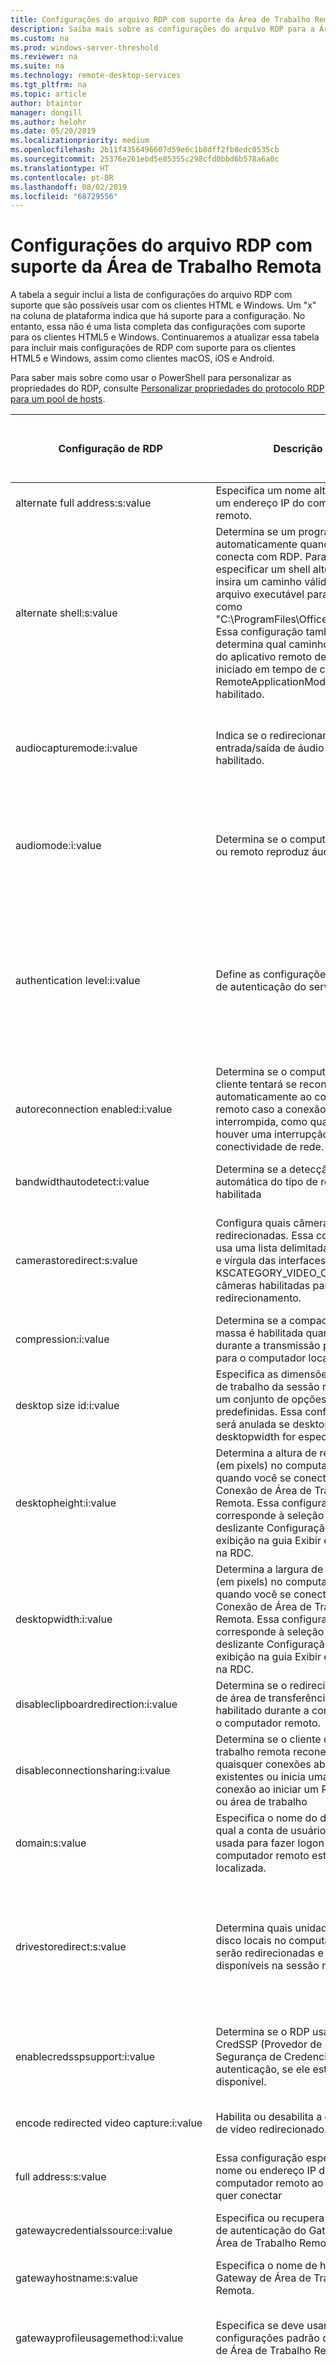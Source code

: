 ```yaml
---
title: Configurações do arquivo RDP com suporte da Área de Trabalho Remota
description: Saiba mais sobre as configurações do arquivo RDP para a Área de Trabalho Remota
ms.custom: na
ms.prod: windows-server-threshold
ms.reviewer: na
ms.suite: na
ms.technology: remote-desktop-services
ms.tgt_pltfrm: na
ms.topic: article
author: btaintor
manager: dongill
ms.author: helohr
ms.date: 05/20/2019
ms.localizationpriority: medium
ms.openlocfilehash: 2b11f4356496607d59e6c1b8dff2fb8edc0535cb
ms.sourcegitcommit: 25376e261ebd5e85355c298cfd0bbd6b578a6a0c
ms.translationtype: HT
ms.contentlocale: pt-BR
ms.lasthandoff: 08/02/2019
ms.locfileid: "68729556"
---
```

# <a name="supported-remote-desktop-rdp-file-settings"></a>Configurações do arquivo RDP com suporte da Área de Trabalho Remota

A tabela a seguir inclui a lista de configurações do arquivo RDP com suporte que são possíveis usar com os clientes HTML e Windows. Um "x" na coluna de plataforma indica que há suporte para a configuração. No entanto, essa não é uma lista completa das configurações com suporte para os clientes HTML5 e Windows. Continuaremos a atualizar essa tabela para incluir mais configurações de RDP com suporte para os clientes HTML5 e Windows, assim como clientes macOS, iOS e Android.

Para saber mais sobre como usar o PowerShell para personalizar as propriedades do RDP, consulte [Personalizar propriedades do protocolo RDP para um pool de hosts](https://docs.microsoft.com/azure/virtual-desktop/customize-rdp-properties).

| Configuração de RDP                        | Descrição            | Valores                 | Valor padrão          | Área de Trabalho Virtual do Windows | Windows | HTML5   |
|------------------------------------|------------------------|------------------------|:----------------------:|:-----------------------:|:-------:|:-------:|
| alternate full address:s:value | Especifica um nome alternativo ou um endereço IP do computador remoto. | Qualquer nome válido ou o endereço IP do computador remoto, como "10.10.15.15" | | x | x | x |
| alternate shell:s:value        | Determina se um programa inicia automaticamente quando você conecta com RDP. Para especificar um shell alternativo, insira um caminho válido de um arquivo executável para o valor, como "C:\ProgramFiles\Office\word.exe". Essa configuração também determina qual caminho ou o alias do aplicativo remoto deve ser iniciado em tempo de conexão se RemoteApplicationMode estiver habilitado. | "C:\ProgramFiles\Office\word.exe" || x | x | x |
| audiocapturemode:i:value | Indica se o redirecionamento da entrada/saída de áudio está habilitado. | - 0: Desabilitar a captura de áudio do dispositivo local<br>- 1: Habilitar a captação de áudio do dispositivo local e o redirecionamento para um aplicativo de áudio na sessão remota | 0 | x | x | |
| audiomode:i:value | Determina se o computador local ou remoto reproduz áudio. | - 0: Reproduzir sons no computador local (Reproduzir neste computador)<br>- 1: Reproduzir sons no computador remoto (Reproduzir no computador remoto)<br>- 2: Não reproduzir sons (Não reproduzir) | 0 | x | x | x |
| authentication level:i:value | Define as configurações de nível de autenticação do servidor. | - 0: Se a autenticação do servidor falhar, conectar ao computador sem aviso (Conectar e não me avisar)<br>- 1: Se a autenticação do servidor falhar, não estabelecer uma conexão (Não conectar)<br>- 2: Se a autenticação do servidor falhar, mostrar um aviso e permite conectar ou recusar a conexão (Avisar-me)<br>- 3: Nenhum requisito de autenticação especificado. | 3 | x | x ||
| autoreconnection enabled:i:value | Determina se o computador cliente tentará se reconectar automaticamente ao computador remoto caso a conexão seja interrompida, como quando houver uma interrupção da conectividade de rede. | - 0: Computador cliente não tenta reconectar automaticamente<br>- 1: Computador cliente tenta reconectar automaticamente| 1 | x | x | x |
| bandwidthautodetect:i:value | Determina se a detecção automática do tipo de rede está habilitada | - 0: Desabilitar a detecção automática do tipo de rede<br>- 1: Habilitar a detecção automática do tipo de rede | 1 | x | x | x |
| camerastoredirect:s:value | Configura quais câmeras serão redirecionadas. Essa configuração usa uma lista delimitada por ponto e vírgula das interfaces KSCATEGORY_VIDEO_CAMERA de câmeras habilitadas para redirecionamento. | - *: Redirecione todas as câmeras<br> - É possível excluir uma câmera específica colocando "-" antes da cadeia de caracteres de link simbólico, como camerastoredirect:s:\\?\usb#vid_0bda&pid_58b0&mi | | x | x | |
| compression:i:value | Determina se a compactação em massa é habilitada quando durante a transmissão por RDP para o computador local.|- 0: Desabilitar a compactação em massa de RDP<br>- 1: Habilitar a compactação em massa de RDP | 1 | x | x | x |
| desktop size id:i:value | Especifica as dimensões da área de trabalho da sessão remota de um conjunto de opções predefinidas. Essa configuração será anulada se desktopheight ou desktopwidth for especificado.| -0: 640×480<br>- 1: 800×600<br>- 2: 1024×768<br>- 3: 1280×1024<br>- 4: 1600×1200 | 0 | x | x | x |
| desktopheight:i:value | Determina a altura de resolução (em pixels) no computador remoto quando você se conecta usando a Conexão de Área de Trabalho Remota. Essa configuração corresponde à seleção no controle deslizante Configuração de exibição na guia Exibir em Opções na RDC. | Valor numérico entre 200 e 2048 | O valor padrão é definido para a resolução no computador local | x | x | x |
| desktopwidth:i:value | Determina a largura de resolução (em pixels) no computador remoto quando você se conecta usando a Conexão de Área de Trabalho Remota. Essa configuração corresponde à seleção no controle deslizante Configuração de exibição na guia Exibir em Opções na RDC. | Valor numérico entre 200 e 4096 | O valor padrão é definido para a resolução no computador local | x | x | x |
| disableclipboardredirection:i:value | Determina se o redirecionamento de área de transferência é habilitado durante a conexão com o computador remoto. | - 0: Redirecionamento de área de transferência fica habilitado<br>- 1: Redirecionamento de área de transferência fica desabilitado | x | x | x |
| disableconnectionsharing:i:value | Determina se o cliente de área de trabalho remota reconecta a quaisquer conexões abertas existentes ou inicia uma nova conexão ao iniciar um RemoteApp ou área de trabalho | - 0: Reconectar a qualquer sessão existente<br>- 1: Iniciar nova conexão | 0 | x | x | x |
| domain:s:value | Especifica o nome do domínio no qual a conta de usuário que será usada para fazer logon no computador remoto está localizada. | Um nome de domínio válido, como "CONTOSO" | Nenhum valor padrão | x | x | x |
| drivestoredirect:s:value | Determina quais unidades de disco locais no computador cliente serão redirecionadas e estarão disponíveis na sessão remota. | Nenhum valor especificado: não redirecionar unidades<br>* : Redirecionar todas as unidades de disco, incluindo unidades conectadas mais tarde<br> DynamicDrives: redirecionar todas as unidades que estão conectadas mais tarde<br>A unidade e os rótulos para uma ou mais unidades: redirecionar a(s) unidade(s) especificada(s)| Nenhum valor especificado: não redirecionar unidades | x | x    | |
| enablecredsspsupport:i:value | Determina se o RDP usará o CredSSP (Provedor de Suporte de Segurança de Credencial) para a autenticação, se ele estiver disponível. | - 0: RDP não usará CredSSP, mesmo se o sistema operacional der suporte a CredSSP<br>- 1: RDP usará CredSSP se o sistema operacional der suporte a CredSSP | 1 | x | x | |
| encode redirected video capture:i:value | Habilita ou desabilita a codificação de vídeo redirecionado. | - 0: Desabilite a codificação de vídeo redirecionado<br>- 1: Habilite a codificação de vídeo redirecionado | 1 | x | x | x |
| full address:s:value | Essa configuração especifica o nome ou endereço IP do computador remoto ao qual você quer conectar | Um nome de computador, endereço IPv4 ou endereço IPv6 válido. | | x | x | x |
| gatewaycredentialssource:i:value | Especifica ou recupera o método de autenticação do Gateway de Área de Trabalho Remota. | - 0: Solicitar senha (NTLM)<br>- 1: Usar cartão inteligente<br>- 4: Permitir ao usuário selecionar mais tarde | 0 | x | x | x |
| gatewayhostname:s:value | Especifica o nome de host do Gateway de Área de Trabalho Remota. | Endereço do servidor de gateway válido. ||x|x|x|
| gatewayprofileusagemethod:i:value | Especifica se deve usar configurações padrão do Gateway de Área de Trabalho Remota | - 0: Usar o modo de perfil padrão, conforme especificado pelo administrador<br>- 1: Usar configurações explícitas, conforme especificado pelo usuário | 0 | x | x | x |
| gatewayusagemethod:i:value | Especifica quando usar o servidor de Gateway de Área de Trabalho Remota | - 0: Não usar um servidor de Gateway de Área de Trabalho Remota<br>- 1: Sempre usar um servidor de Gateway de Área de Trabalho Remota<br>- 2: Usar um servidor de Gateway de Área de Trabalho Remota se uma conexão direta não puder ser feita para o Host da Sessão RD<br>- 3: Usar as configurações padrão do servidor de Gateway de Área de Trabalho Remota<br>- 4: Não usar um servidor de Gateway de Área de Trabalho Remota para endereços locais<br>Definir esse valor de propriedade para 0 ou 4 é efetivamente equivalente, mas definir essa propriedade para 4 habilita a opção Ignorar endereços locais. | | x | x | x |
| networkautodetect:i:value | Determina se a detecção automática de largura de banda da rede deve ou não ser usada. Requer que a opção bandwidthautodetect seja definido e correlaciona com o tipo de conexão 7. | - 0: Não usar detecção automática de largura de banda da rede<br> - 1: Usar detecção automática de largura de banda da rede | 1 | x ||x|
| promptcredentialonce:i:value | Determina se as credenciais do usuário são salvas e usadas para ambos o Gateway de Área de Trabalho Remota e o computador remoto.|- 0: Sessão remota não usará as mesmas credenciais<br>- 1: Sessão remota usará as mesmas credenciais|1|x|x||
| redirectclipboard:i:value | Determina se a área de transferência no computador local será redirecionada e estará disponível na sessão remota. | - 0: Área de transferência no computador local não fica disponível na sessão remota<br>- 1: Área de transferência no computador local fica disponível na sessão remota|1|x|x|x|
| redirected video capture encoding quality:i:value | Controla a qualidade do vídeo codificado. | - 0: Vídeo de alta compactação. A qualidade pode ser prejudicada quando há muito movimento <br>- 1: Compactação média<br>- 2: Vídeo de baixa compactação com alta qualidade da imagem | 0 | x | x | x |
| redirectprinters:i:value | Determina se as impressoras configuradas no computador cliente serão redirecionadas e estarão disponíveis na sessão remota quando você se conectar a um computador remoto usando a Conexão de Área de Trabalho Remota. | - 0: As impressoras no computador local não ficam disponíveis na sessão remota<br>- 1: As impressoras no computador local ficam disponíveis na sessão remota|1|x|x|x|
| redirectsmartcards:i:value | Determina se os dispositivos de cartão inteligente no computador cliente serão redirecionados e estarão disponíveis na sessão remota quando você se conectar a um computador remoto. |- 0: O dispositivo de cartão inteligente no computador local não fica disponível na sessão remota<br>- 1: O dispositivo de cartão inteligente no computador local fica disponível na sessão remota|1|x|x||
| remoteapplicationcmdline:s:value | Parâmetros de linha de comando opcionais para o RemoteApp.||x|x|x|
| remoteapplicationexpandcmdline:i:value| Determina se as variáveis de ambiente contidas no parâmetro de linha de comando do RemoteApp devem ser expandidas localmente ou remotamente.|- 0: Variáveis de ambiente devem ser expandidas com os valores do computador local<br>- 1: Variáveis de ambiente devem ser expandidas no computador remoto com os valores do computador remoto||x|x|x|
| remoteapplicationexpandworkingdir | Determina se as variáveis de ambiente contidas no parâmetro de diretório de trabalho do RemoteApp devem ser expandidas localmente ou remotamente. | - 0: Variáveis de ambiente devem ser expandidas com os valores do computador local<br> - 1: Variáveis de ambiente devem ser expandidas no computador remoto com os valores do computador remoto.<br>O diretório de trabalho do RemoteApp é especificado através do shell de parâmetro do diretório de trabalho.||x|x|x|
|remoteapplicationfile:s:value | Especifica um arquivo a ser aberto no computador remoto pelo RemoteApp.<br>Para arquivos locais a serem abertos, também é necessário habilitar o redirecionamento de unidade para a unidade de origem.||x|x|x|
|remoteapplicationicon:s:value | Especifica o arquivo de ícone a ser exibido na UI de cliente ao iniciar um RemoteApp. Se nenhum nome de arquivo for especificado, o cliente usará o ícone padrão da Área de Trabalho Remota. Somente há suporte para arquivos ".ico".||x|x|x|
|remoteapplicationmode:i:value | Determina se uma conexão do RemoteApp é iniciada como uma sessão do RemoteApp.| - 0: Não iniciar uma sessão do RemoteApp<br>- 1: Iniciar uma sessão do RemoteApp|1|x|x|x|
|remoteapplicationname:s:value | Especifica o nome do RemoteApp na interface cliente ao iniciar o RemoteApp.| Por exemplo: "Excel 2016"|x|x|x|
|remoteapplicationprogram:s:value | Especifica o nome do executável ou alias do RemoteApp. | For exemplo, "EXCEL" |x|x|x|
|screen mode id:i:value | Determina se a janela de sessão remota é exibida em tela inteira quando você se conecta ao computador remoto usando a Conexão de Área de Trabalho Remota. |- 1: A sessão remota será exibida em uma janela<br>- 2: A sessão remota será exibida em tela inteira|2|x|x|x|
|smart sizing:i:value | Determina se o computador cliente pode dimensionar o conteúdo no computador remoto para ajustá-lo ao tamanho da janela do computador cliente.|- 0: A exibição de janela do cliente não dimensionará quando for redimensionada<br>- 1: A exibição de janela do cliente dimensionará quando for redimensionada|0|x|x||
| use multimon:i:value | Configura o suporte a vários monitores quando você se conecta ao computador remoto usando a Conexão de Área de Trabalho Remota.|- 0: Não habilitar o suporte a vários monitores<br>- 1: Habilitar o suporte a vários monitores|0|x|x||
| username:s:value | Especifica o nome da conta de usuário que será usada para fazer logon no computador remoto. | Qualquer nome de usuário válido. ||x|x|x|
| videoplaybackmode:i:value| Determina se a Conexão de Área de Trabalho Remota usará streaming de multimídia eficiente de RDP para a reprodução de vídeo.|- 0: Não usar streaming de multimídia eficiente de RDP para reprodução de vídeo<br>- 1: Usar streaming de multimídia eficiente de RDP para reprodução de vídeo, quando possível|1|x|x||
| workspaceid:s:value | Define a ID de Área de Trabalho e do RemoteApp associada ao arquivo RDP que contém essa configuração. | Uma ID de RemoteApp e Conexão de Área de Trabalho válida|x|x||
